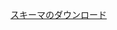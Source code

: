 [スキーマのダウンロード](https://download.microsoft.com/download/B/9/7/B97655A4-4E46-4E51-BA0A-C669106D563F/Schemas.zip)